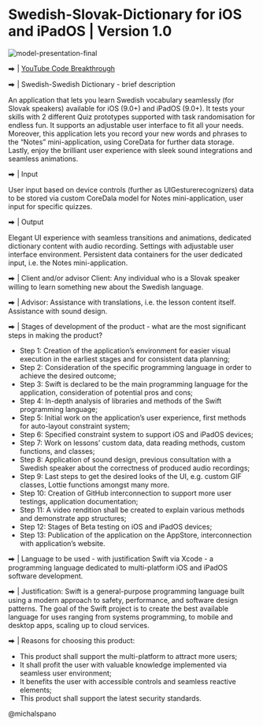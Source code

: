 # Swedish-Slovak-Dictionary for iOS and iPadOS | Version 1.0

![model-presentation-final](https://user-images.githubusercontent.com/71947840/115242860-94a91100-a122-11eb-8c3e-78b260d199d0.png)

⮕ | [YouTube Code Breakthrough](https://youtu.be/0wsg6nyJWmA)

⮕ | Swedish-Swedish Dictionary - brief description

An application that lets you learn Swedish vocabulary seamlessly (for Slovak speakers) available for iOS (9.0+) and iPadOS (9.0+).
It tests your skills with 2 different Quiz prototypes supported with task randomisation for endless fun. It supports an adjustable user interface to fit all your needs.
Moreover, this application lets you record your new words and phrases to the “Notes” mini-application, using CoreData for further data storage.
Lastly, enjoy the brilliant user experience with sleek sound integrations and seamless animations.

⮕ | Input

User input based on device controls (further as UIGesturerecognizers) data to be stored via custom CoreDala model for Notes mini-application, user input for specific quizzes.

⮕ | Output

Elegant UI experience with seamless transitions and animations, dedicated dictionary content with audio recording. Settings with adjustable user interface environment.
Persistent data containers for the user dedicated input, i.e. the Notes mini-application.

⮕ | Client and/or advisor
Client: Any individual who is a Slovak speaker willing to learn something new about the Swedish language.

⮕ | Advisor: Assistance with translations, i.e. the lesson content itself. Assistance with sound design.

⮕ | Stages of development of the product - what are the most significant steps in making the product?
- Step 1: Creation of the application’s environment for easier visual execution in the earliest stages and for consistent data planning;
- Step 2: Consideration of the specific programming language in order to achieve the desired outcome;
- Step 3: Swift is declared to be the main programming language  for the application, consideration of potential pros and cons;
- Step 4: In-depth analysis of libraries and methods of the Swift programming language;
- Step 5: Initial work on the application’s user experience, first methods for auto-layout constraint system;
- Step 6: Specified constraint system to support iOS and iPadOS devices;
- Step 7: Work on lessons’ custom data, data reading methods, custom functions, and classes;
- Step 8: Application of sound design, previous consultation with a Swedish speaker about the correctness of produced audio recordings;
- Step 9: Last steps to get the desired looks of the UI, e.g. custom GIF classes, Lottie functions amongst many more.
- Step 10: Creation of GitHub interconnection to support more user testings, application documentation;
- Step 11: A video rendition shall be created to explain various methods and demonstrate app structures;
- Step 12: Stages of Beta testing on iOS and iPadOS devices;
- Step 13: Publication of the application on the AppStore, interconnection with application’s website.

⮕ | Language to be used - with justification
Swift via Xcode - a programming language dedicated to multi-platform iOS and iPadOS software development.

⮕ | Justification: Swift is a general-purpose programming language built using a modern approach to safety, performance, and software design patterns. The goal of the Swift project is to create
the best available language for uses ranging from systems programming, to mobile and desktop apps, scaling up to cloud services.

⮕ | Reasons for choosing this product:
- This product shall support the multi-platform to attract more users;
- It shall profit the user with valuable knowledge implemented via seamless user environment;
- It benefits the user with accessible controls and seamless reactive elements;
- This product shall support the latest security standards.

@michalspano

